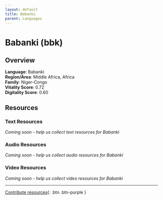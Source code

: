 ```yaml
---
layout: default
title: Babanki
parent: Languages
---
```


# Babanki (bbk)

## Overview

**Language**: Babanki  
**Region/Area**: Middle Africa, Africa  
**Family**: Niger-Congo  
**Vitality Score**: 0.72  
**Digitality Score**: 0.60  

## Resources

### Text Resources
*Coming soon - help us collect text resources for Babanki*

### Audio Resources
*Coming soon - help us collect audio resources for Babanki*

### Video Resources
*Coming soon - help us collect video resources for Babanki*

---

[Contribute resources](https://fairtrain.github.io/){: .btn .btn-purple }
